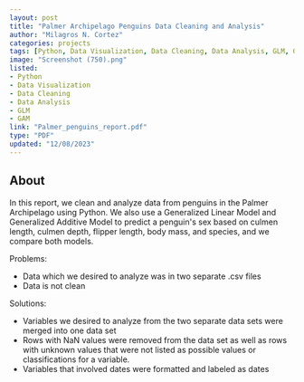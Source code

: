 ```yaml
---
layout: post
title: "Palmer Archipelago Penguins Data Cleaning and Analysis"
author: "Milagros N. Cortez"
categories: projects
tags: [Python, Data Visualization, Data Cleaning, Data Analysis, GLM, GAM]
image: "Screenshot (750).png"
listed:
- Python
- Data Visualization
- Data Cleaning
- Data Analysis
- GLM
- GAM
link: "Palmer_penguins_report.pdf"
type: "PDF"
updated: "12/08/2023"
---
```

## About

In this report, we clean and analyze data from penguins in the Palmer Archipelago using Python. We also use a Generalized Linear Model and Generalized Additive Model to predict a penguin's sex based on culmen length, culmen depth, flipper length, body mass, and species, and we compare both models. 

Problems:
- Data which we desired to analyze was in two separate .csv files
- Data is not clean

Solutions: 
- Variables we desired to analyze from the two separate data sets were merged into one data set  
- Rows with NaN values were removed from the data set as well as rows with unknown values that were not listed as possible values or classifications for a variable.
- Variables that involved dates were formatted and labeled as dates
